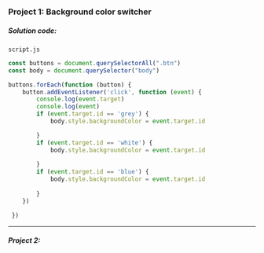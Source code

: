### Project 1: Background color switcher
##### Solution code:
`script.js`
``````javascript
const buttons = document.querySelectorAll(".btn")
const body = document.querySelector("body")

buttons.forEach(function (button) {
    button.addEventListener('click', function (event) {
        console.log(event.target)
        console.log(event)
        if (event.target.id == 'grey') {
            body.style.backgroundColor = event.target.id

        }
        if (event.target.id == 'white') {
            body.style.backgroundColor = event.target.id
            
        }
        if (event.target.id == 'blue') {
            body.style.backgroundColor = event.target.id
            
        }
    })

 })
```````

-----
##### Project 2: